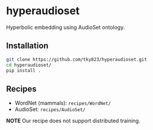 # hyperaudioset

Hyperbolic embedding using AudioSet ontology.

## Installation

```sh
git clone https://github.com/tky823/hyperaudioset.git
cd hyperaudioset/
pip install .
```

## Recipes

- WordNet (mammals): `recipes/WordNet/`
- AudioSet: `recipes/AudioSet/`

**NOTE** Our recipe does not support distributed training.
